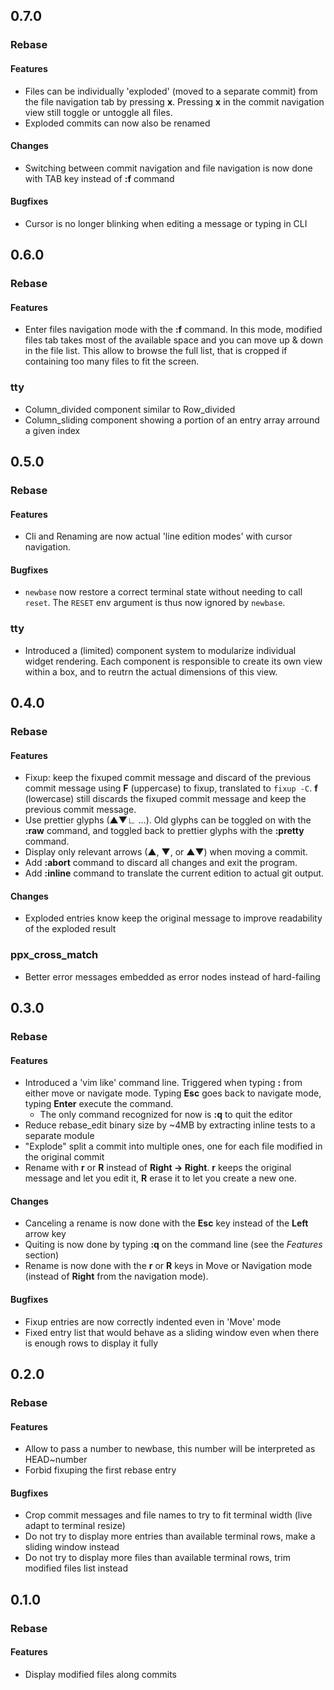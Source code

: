 ## 0.7.0
### Rebase
#### Features
- Files can be individually 'exploded' (moved to a separate commit) from the file navigation tab by pressing **x**. Pressing **x** in the commit navigation view still toggle or untoggle all files.
- Exploded commits can now also be renamed
#### Changes
- Switching between commit navigation and file navigation is now done with TAB key instead of **:f** command
#### Bugfixes
- Cursor is no longer blinking when editing a message or typing in CLI

## 0.6.0
### Rebase
#### Features
- Enter files navigation mode with the **:f** command. In this mode, modified files tab takes most of the available space and you can move up & down in the file list. This allow to browse the full list, that is cropped if containing too many files to fit the screen.
### tty
- Column_divided component similar to Row_divided
- Column_sliding component showing a portion of an entry array arround a given index

## 0.5.0
### Rebase
#### Features
- Cli and Renaming are now actual 'line edition modes' with cursor navigation.
#### Bugfixes
- `newbase` now restore a correct terminal state without needing to call `reset`. The `RESET` env argument is thus now ignored by `newbase`.
### tty
- Introduced a (limited) component system to modularize individual widget rendering. Each component is responsible to create its own view within a box, and to reutrn the actual dimensions of this view.

## 0.4.0
### Rebase
#### Features
- Fixup: keep the fixuped commit message and discard of the previous commit message using **F** (uppercase) to fixup, translated to `fixup -C`. **f** (lowercase) still discards the fixuped commit message and keep the previous commit message.
- Use prettier glyphs (▲▼∟ ...). Old glyphs can be toggled on with the **:raw** command, and toggled back to prettier glyphs with the **:pretty** command.
- Display only relevant arrows (▲, ▼, or ▲▼) when moving a commit.
- Add **:abort** command to discard all changes and exit the program.
- Add **:inline** command to translate the current edition to actual git output.
#### Changes
- Exploded entries know keep the original message to improve readability of the exploded result
### ppx_cross_match
- Better error messages embedded as error nodes instead of hard-failing

## 0.3.0
### Rebase
#### Features
- Introduced a 'vim like' command line. Triggered when typing **:** from either move or navigate mode. Typing **Esc** goes back to navigate mode, typing **Enter** execute the command.
  + The only command recognized for now is **:q** to quit the editor
- Reduce rebase_edit binary size by ~4MB by extracting inline tests to a separate module
- "Explode" split a commit into multiple ones, one for each file modified in the original commit
- Rename with **r** or **R** instead of **Right -> Right**. **r** keeps the original message and let you edit it, **R** erase it to let you create a new one. 
#### Changes
- Canceling a rename is now done with the **Esc** key instead of the **Left** arrow key
- Quiting is now done by typing **:q** on the command line (see the *Features* section)
- Rename is now done with the **r** or **R** keys in Move or Navigation mode (instead of **Right** from the navigation mode).
#### Bugfixes
- Fixup entries are now correctly indented even in 'Move' mode
- Fixed entry list that would behave as a sliding window even when there is enough rows to display it fully

## 0.2.0
### Rebase
#### Features
- Allow to pass a number to newbase, this number will be interpreted as HEAD~number
- Forbid fixuping the first rebase entry
#### Bugfixes
- Crop commit messages and file names to try to fit terminal width (live adapt to terminal resize)
- Do not try to display more entries than available terminal rows, make a sliding window instead
- Do not try to display more files than available terminal rows, trim modified files list instead

## 0.1.0
### Rebase
#### Features
- Display modified files along commits
